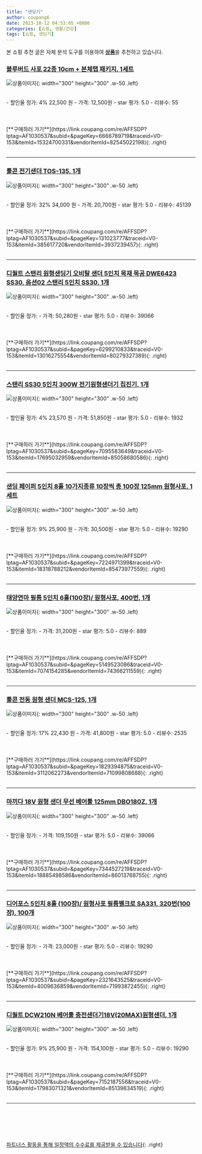 ```yaml
---
title: "샌딩기"
author: coupang6
date: 2023-10-12 04:53:05 +0800
categories: [쇼핑, 생활/건강]
tags: [쇼핑, 샌딩기]
---
```


본 쇼핑 추천 글은 자체 분석 도구를 이용하여 [**상품**](https://link.coupang.com/a/bao1ui)을 추천하고 있습니다.

### [블루버드 사포 22종 10cm + 본체탭 패키지, 1세트](https://link.coupang.com/re/AFFSDP?lptag=AF1030537&subid=&pageKey=6666789719&traceid=V0-153&itemId=15324700331&vendorItemId=82545022198)

![상품이미지](https://thumbnail10.coupangcdn.com/thumbnails/remote/230x230ex/image/vendor_inventory/eade/d1d9e4a61680f934559bb83c4dd0fb079f2296f365dad04a6d16edfe8df5.png){: width="300" height="300" .w-50 .left}


<br>
- 할인율 정가: 4%  22,500   원
- 가격: 12,500원
- star 평가: 5.0
- 리뷰수: 55
<br>
<br>
<br>
<br>
[**구매하러 가기**](https://link.coupang.com/re/AFFSDP?lptag=AF1030537&subid=&pageKey=6666789719&traceid=V0-153&itemId=15324700331&vendorItemId=82545022198){: .right}
<br>
<br>

---

### [툴콘 전기샌더 TOS-135, 1개](https://link.coupang.com/re/AFFSDP?lptag=AF1030537&subid=&pageKey=131023777&traceid=V0-153&itemId=385617720&vendorItemId=3937239457)

![상품이미지](https://thumbnail9.coupangcdn.com/thumbnails/remote/230x230ex/image/retail/images/2018/09/06/11/6/638fb8d9-424d-4021-a1a2-6fbefbd55eeb.jpg){: width="300" height="300" .w-50 .left}


<br>
- 할인율 정가: 32%  34,000   원
- 가격: 20,700원
- star 평가: 5.0
- 리뷰수: 45139
<br>
<br>
<br>
<br>
[**구매하러 가기**](https://link.coupang.com/re/AFFSDP?lptag=AF1030537&subid=&pageKey=131023777&traceid=V0-153&itemId=385617720&vendorItemId=3937239457){: .right}
<br>
<br>

---

### [디월트 스탠리 원형샌딩기 오비탈 샌더 5인치 목재 목공 DWE6423 SS30, 옵션02 스탠리 5인치 SS30, 1개](https://link.coupang.com/re/AFFSDP?lptag=AF1030537&subid=&pageKey=6299210833&traceid=V0-153&itemId=13016275554&vendorItemId=80279327389)

![상품이미지](https://thumbnail8.coupangcdn.com/thumbnails/remote/230x230ex/image/vendor_inventory/51fe/9fec28e8b85617cd86630b8032caca7ff497fe804dca6990381389e05ae7.jpg){: width="300" height="300" .w-50 .left}


<br>
- 할인율 정가: 
- 가격: 50,280원
- star 평가: 5.0
- 리뷰수: 39066
<br>
<br>
<br>
<br>
[**구매하러 가기**](https://link.coupang.com/re/AFFSDP?lptag=AF1030537&subid=&pageKey=6299210833&traceid=V0-153&itemId=13016275554&vendorItemId=80279327389){: .right}
<br>
<br>

---

### [스탠리 SS30 5인치 300W 전기원형샌더기 집진기, 1개](https://link.coupang.com/re/AFFSDP?lptag=AF1030537&subid=&pageKey=7095583649&traceid=V0-153&itemId=17695032959&vendorItemId=85058680586)

![상품이미지](https://thumbnail6.coupangcdn.com/thumbnails/remote/230x230ex/image/vendor_inventory/276f/027a2a3a187491630bad1b6f0822e7548fc8697856cea61b1eb4fe91c850.jpg){: width="300" height="300" .w-50 .left}


<br>
- 할인율 정가: 4%  23,570   원
- 가격: 51,850원
- star 평가: 5.0
- 리뷰수: 1932
<br>
<br>
<br>
<br>
[**구매하러 가기**](https://link.coupang.com/re/AFFSDP?lptag=AF1030537&subid=&pageKey=7095583649&traceid=V0-153&itemId=17695032959&vendorItemId=85058680586){: .right}
<br>
<br>

---

### [샌딩 페이퍼 5인치 8홀 10가지종류 10장씩 총 100장 125mm 원형사포, 1세트](https://link.coupang.com/re/AFFSDP?lptag=AF1030537&subid=&pageKey=7224971399&traceid=V0-153&itemId=18318788212&vendorItemId=85473977559)

![상품이미지](https://thumbnail8.coupangcdn.com/thumbnails/remote/230x230ex/image/vendor_inventory/10f9/eb72ece32c6ca5ce28ae38e1d2ebd2cd938e0bf86d95279da1f9b8663d90.jpg){: width="300" height="300" .w-50 .left}


<br>
- 할인율 정가: 9%  25,900   원
- 가격: 30,500원
- star 평가: 5.0
- 리뷰수: 19290
<br>
<br>
<br>
<br>
[**구매하러 가기**](https://link.coupang.com/re/AFFSDP?lptag=AF1030537&subid=&pageKey=7224971399&traceid=V0-153&itemId=18318788212&vendorItemId=85473977559){: .right}
<br>
<br>

---

### [태양연마 필름 5인치 6홀(100장)/ 원형사포, 400번, 1개](https://link.coupang.com/re/AFFSDP?lptag=AF1030537&subid=&pageKey=5149523086&traceid=V0-153&itemId=7074154285&vendorItemId=74366211559)

![상품이미지](https://thumbnail9.coupangcdn.com/thumbnails/remote/230x230ex/image/vendor_inventory/60c3/6e3bd31f8039763d6eda530a95b75dde865ef712eec3e78ad55557775109.jpg){: width="300" height="300" .w-50 .left}


<br>
- 할인율 정가: 
- 가격: 31,200원
- star 평가: 5.0
- 리뷰수: 889
<br>
<br>
<br>
<br>
[**구매하러 가기**](https://link.coupang.com/re/AFFSDP?lptag=AF1030537&subid=&pageKey=5149523086&traceid=V0-153&itemId=7074154285&vendorItemId=74366211559){: .right}
<br>
<br>

---

### [툴콘 전동 원형 샌더 MCS-125, 1개](https://link.coupang.com/re/AFFSDP?lptag=AF1030537&subid=&pageKey=1829394875&traceid=V0-153&itemId=3112062273&vendorItemId=71099808688)

![상품이미지](https://thumbnail9.coupangcdn.com/thumbnails/remote/230x230ex/image/retail/images/2020/07/09/11/8/de9add09-33f3-4e4b-acb3-8dff89d87439.jpg){: width="300" height="300" .w-50 .left}


<br>
- 할인율 정가: 17%  22,430   원
- 가격: 41,800원
- star 평가: 5.0
- 리뷰수: 2535
<br>
<br>
<br>
<br>
[**구매하러 가기**](https://link.coupang.com/re/AFFSDP?lptag=AF1030537&subid=&pageKey=1829394875&traceid=V0-153&itemId=3112062273&vendorItemId=71099808688){: .right}
<br>
<br>

---

### [마끼다 18V 원형 샌더 무선 베어툴 125mm DBO180Z, 1개](https://link.coupang.com/re/AFFSDP?lptag=AF1030537&subid=&pageKey=7344527219&traceid=V0-153&itemId=18885498586&vendorItemId=86013768755)

![상품이미지](https://thumbnail6.coupangcdn.com/thumbnails/remote/230x230ex/image/retail/images/5379881034859149-b2f06de8-03f6-41f0-b688-7b10fd1726d3.png){: width="300" height="300" .w-50 .left}


<br>
- 할인율 정가: 
- 가격: 109,150원
- star 평가: 5.0
- 리뷰수: 39066
<br>
<br>
<br>
<br>
[**구매하러 가기**](https://link.coupang.com/re/AFFSDP?lptag=AF1030537&subid=&pageKey=7344527219&traceid=V0-153&itemId=18885498586&vendorItemId=86013768755){: .right}
<br>
<br>

---

### [디어포스 5인치 8홀 (100장)/ 원형사포 필름벨크로 SA331, 320번(100장), 100개](https://link.coupang.com/re/AFFSDP?lptag=AF1030537&subid=&pageKey=2321643525&traceid=V0-153&itemId=4009636859&vendorItemId=71993872455)

![상품이미지](https://thumbnail6.coupangcdn.com/thumbnails/remote/230x230ex/image/vendor_inventory/35a4/f6cce062454bc498b3277bb442461dc3e2d0387ff69a4457ae559be714a3.jpg){: width="300" height="300" .w-50 .left}


<br>
- 할인율 정가: 
- 가격: 23,000원
- star 평가: 5.0
- 리뷰수: 19290
<br>
<br>
<br>
<br>
[**구매하러 가기**](https://link.coupang.com/re/AFFSDP?lptag=AF1030537&subid=&pageKey=2321643525&traceid=V0-153&itemId=4009636859&vendorItemId=71993872455){: .right}
<br>
<br>

---

### [디월트 DCW210N 베어툴 충전샌더기18V(20MAX)원형샌더, 1개](https://link.coupang.com/re/AFFSDP?lptag=AF1030537&subid=&pageKey=7152187556&traceid=V0-153&itemId=17983071321&vendorItemId=85139834519)

![상품이미지](https://thumbnail6.coupangcdn.com/thumbnails/remote/230x230ex/image/vendor_inventory/d6f8/c5b7ab418ecefbe20a4f6033fa562f4b5eee5711b98762478e8cdac876e6.jpg){: width="300" height="300" .w-50 .left}


<br>
- 할인율 정가: 9%  25,900   원
- 가격: 154,100원
- star 평가: 5.0
- 리뷰수: 19290
<br>
<br>
<br>
<br>
[**구매하러 가기**](https://link.coupang.com/re/AFFSDP?lptag=AF1030537&subid=&pageKey=7152187556&traceid=V0-153&itemId=17983071321&vendorItemId=85139834519){: .right}
<br>
<br>

---
<br><br><br><br><br> [파트너스 활동을 통해 일정액의 수수료를 제공받을 수 있습니다](https://link.coupang.com/a/bao1ui){: .right}